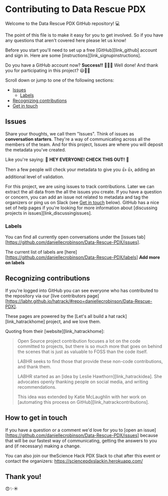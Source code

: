 # Contributing to Data Rescue PDX

Welcome to the Data Rescue PDX GitHub repository! :computer:

The point of this file is to make it easy for you to get involved. So if you have any questions that aren't covered here please let us know!

Before you start you'll need to set up a free [GitHub][link_github] account and sign in. Here are some [instructions][link_signupinstructions].

Do you have a GitHub account now? 
**Success!!** :balloon::balloon::balloon: Well done! And thank you for participating in this project? :smiley::tada::sparkles:

Scroll down or jump to one of the following sections:

* [Issues](#issues)
  * [Labels](#labels)
* [Recognizing contributions](#recognising-contributions)
* [Get in touch](#how-to-get-in-touch)

## Issues
Share your thoughts, we call them "Issues". Think of issues as **conversation starters**. They're a way of communicating across all the members of the team. And for this project, Issues are where you will deposit the metadata you've created. 

Like you're saying: 
:wave: **HEY EVERYONE! CHECK THIS OUT!** :wave:

Then a few people will check your metadata to give you :thumbsup: :thumbsup:, adding an additional level of validation.

For this project, we are using issues to track contributions. Later we can extract the all data from the all the issues you create.  If you have a question or concern, you can add an issue not related to metadata and tag the organizers or ping us on Slack (see [Get in touch](#how-to-get-in-touch) below). GitHub has a nice set of help pages if you're looking for more information about [discussing projects in issues][link_discussingissues].

### Labels

You can find all currently open conversations under the [issues tab][https://github.com/daniellecrobinson/Data-Rescue-PDX/issues].

The current list of labels are [here][https://github.com/daniellecrobinson/Data-Rescue-PDX/labels] 
**Add more on labels**

## Recognizing contributions

If you're logged into GitHub you can see everyone who has contributed to the repository via our [live contributors page][https://labhr.github.io/hatrack/#repo=daniellecrobinson/Data-Rescue-PDX]. 

These pages are powered by the [Let's all build a hat rack][link_hatrackhome] project, and we love them. 

Quoting from their [website][link_hatrackhome]:

> Open Source project contribution focuses a lot on the code committed to projects, but there is so much more that goes on behind the scenes that is just as valuable to FOSS than the code itself.
> 
> LABHR seeks to find those that provide these non-code contributions, and thank them. 
>
> LABHR started as an [idea by Leslie Hawthorn][link_hatrackidea]. She advocates openly thanking people on social media, and writing recommendations.
>
> This idea was extended by Katie McLaughlin with her work on [automating this process on GitHub][link_hatrackcontributions]. 

## How to get in touch

If you have a question or a comment we'd love for you to [open an issue][https://github.com/daniellecrobinson/Data-Rescue-PDX/issues] because that will be our fastest way of communicating, getting the answers to you and (if necessary) making a change.

You can also join our theScience Hack PDX Slack to chat after this event or contact the organizers: https://sciencepdxslackin.herokuapp.com/


## Thank you!
:heart_eyes::sparkles::sunny:
